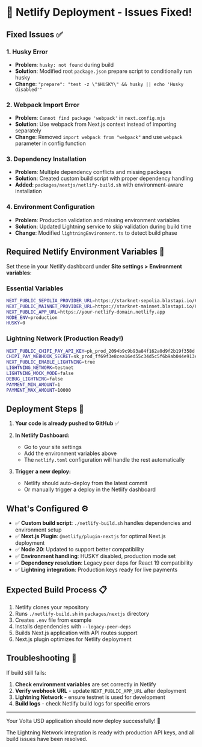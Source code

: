 # 🚀 Netlify Deployment - Issues Fixed!

## Fixed Issues ✅

### 1. **Husky Error** 
- **Problem**: `husky: not found` during build
- **Solution**: Modified root `package.json` prepare script to conditionally run husky
- **Change**: `"prepare": "test -z \"$HUSKY\" && husky || echo 'Husky disabled'"`

### 2. **Webpack Import Error**
- **Problem**: `Cannot find package 'webpack'` in `next.config.mjs`
- **Solution**: Use webpack from Next.js context instead of importing separately
- **Change**: Removed `import webpack from "webpack"` and use `webpack` parameter in config function

### 3. **Dependency Installation**
- **Problem**: Multiple dependency conflicts and missing packages
- **Solution**: Created custom build script with proper dependency handling
- **Added**: `packages/nextjs/netlify-build.sh` with environment-aware installation

### 4. **Environment Configuration**
- **Problem**: Production validation and missing environment variables
- **Solution**: Updated Lightning service to skip validation during build time
- **Change**: Modified `lightningEnvironment.ts` to detect build phase

## Required Netlify Environment Variables 🔧

Set these in your Netlify dashboard under **Site settings > Environment variables**:

### Essential Variables
```bash
NEXT_PUBLIC_SEPOLIA_PROVIDER_URL=https://starknet-sepolia.blastapi.io/64168c77-3fa5-4e1e-9fe4-41675d212522/rpc/v0_9
NEXT_PUBLIC_MAINNET_PROVIDER_URL=https://starknet-mainnet.blastapi.io/64168c77-3fa5-4e1e-9fe4-41675d212522/rpc/v0_9
NEXT_PUBLIC_APP_URL=https://your-netlify-domain.netlify.app
NODE_ENV=production
HUSKY=0
```

### Lightning Network (Production Ready!)
```bash
NEXT_PUBLIC_CHIPI_PAY_API_KEY=pk_prod_2094b9c9b93a84f162a0d9f2b19f358d
CHIPI_PAY_WEBHOOK_SECRET=sk_prod_ff69f3e8cea16ed55c34d5c5f6b9ab044e913e8af2532cf1141ddf1545226210
NEXT_PUBLIC_ENABLE_LIGHTNING=true
LIGHTNING_NETWORK=testnet
LIGHTNING_MOCK_MODE=false
DEBUG_LIGHTNING=false
PAYMENT_MIN_AMOUNT=1
PAYMENT_MAX_AMOUNT=10000
```

## Deployment Steps 🚀

1. **Your code is already pushed to GitHub** ✅

2. **In Netlify Dashboard:**
   - Go to your site settings
   - Add the environment variables above
   - The `netlify.toml` configuration will handle the rest automatically

3. **Trigger a new deploy:**
   - Netlify should auto-deploy from the latest commit
   - Or manually trigger a deploy in the Netlify dashboard

## What's Configured ⚙️

- ✅ **Custom build script**: `./netlify-build.sh` handles dependencies and environment setup
- ✅ **Next.js Plugin**: `@netlify/plugin-nextjs` for optimal Next.js deployment  
- ✅ **Node 20**: Updated to support better compatibility
- ✅ **Environment handling**: HUSKY disabled, production mode set
- ✅ **Dependency resolution**: Legacy peer deps for React 19 compatibility
- ✅ **Lightning integration**: Production keys ready for live payments

## Expected Build Process 📋

1. Netlify clones your repository
2. Runs `./netlify-build.sh` in `packages/nextjs` directory
3. Creates `.env` file from example
4. Installs dependencies with `--legacy-peer-deps`
5. Builds Next.js application with API routes support
6. Next.js plugin optimizes for Netlify deployment

## Troubleshooting 🔧

If build still fails:

1. **Check environment variables** are set correctly in Netlify
2. **Verify webhook URL** - update `NEXT_PUBLIC_APP_URL` after deployment
3. **Lightning Network** - ensure testnet is used for development
4. **Build logs** - check Netlify build logs for specific errors

---

Your Volta USD application should now deploy successfully! 🎉

The Lightning Network integration is ready with production API keys, and all build issues have been resolved.